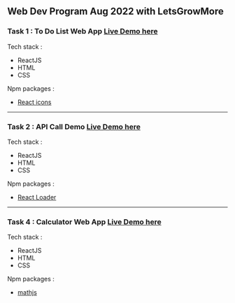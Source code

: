 ## Web Dev Program Aug 2022 with LetsGrowMore

### Task 1 : To Do List Web App [Live Demo here](https://todo-veer.surge.sh/)
Tech stack : 
* ReactJS
* HTML
* CSS

Npm packages :
* [React icons](https://react-icons.github.io/react-icons/)

---

### Task 2 : API Call Demo [Live Demo here](https://user-api.surge.sh/)
Tech stack : 
* ReactJS
* HTML
* CSS

Npm packages :
* [React Loader](https://www.npmjs.com/package/react-loader-spinner)


---
### Task 4 : Calculator Web App [Live Demo here](https://calculator-veer.surge.sh/)
Tech stack : 
* ReactJS
* HTML
* CSS

Npm packages :
* [mathjs](https://mathjs.org/)

  
